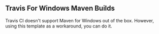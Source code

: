 ## Travis For Windows Maven Builds

Travis CI doesn't support Maven for Windows out of the box. However, using this template as a workaround, you can do it.
